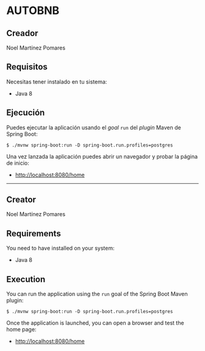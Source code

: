 # AUTOBNB

## Creador
Noel Martínez Pomares

## Requisitos
Necesitas tener instalado en tu sistema:
- Java 8
  
## Ejecución

Puedes ejecutar la aplicación usando el _goal_ `run` del _plugin_ Maven
de Spring Boot:

```
$ ./mvnw spring-boot:run -D spring-boot.run.profiles=postgres
```

Una vez lanzada la aplicación puedes abrir un navegador y probar la página de inicio:

- [http://localhost:8080/home](http://localhost:8080/home)


--------------------------------------------------------------------------------------------


## Creator
Noel Martínez Pomares

## Requirements
You need to have installed on your system:
- Java 8

## Execution

You can run the application using the `run` goal of the Spring Boot Maven plugin:

```
$ ./mvnw spring-boot:run -D spring-boot.run.profiles=postgres
```

Once the application is launched, you can open a browser and test the home page:

- [http://localhost:8080/home](http://localhost:8080/home)
